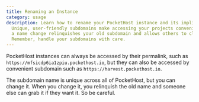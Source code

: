 ```yaml
---
title: Renaming an Instance
category: usage
description: Learn how to rename your PocketHost instance and its implications.
  Unique, user-friendly subdomains make accessing your projects convenient, but
  a name change relinquishes your old subdomain and allows others to claim it.
  Remember, handle your subdomains with care.
---
```


PocketHost instances can always be accessed by their permalink, such as `https://mfsicdp6ia1zpiu.pockethost.io`, but they can also be accessed by convenient subdomain such as `https://harvest.pockethost.io`.

The subdomain name is unique across all of PocketHost, but you can change it. When you change it, you relinquish the old name and someone else can grab it if they want it. So be careful.
